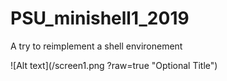 # PSU_minishell1_2019
A try to reimplement a shell environement

![Alt text](/screen1.png
?raw=true "Optional Title")
